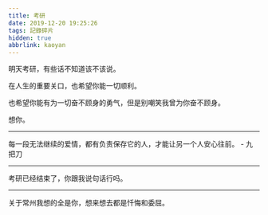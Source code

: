 ```yaml
---
title: 考研
date: 2019-12-20 19:25:26
tags: 記錄碎片
hidden: true
abbrlink: kaoyan
---
```


明天考研，有些话不知道该不该说。

在人生的重要关口，也希望你能一切顺利。

也希望你能有为一切奋不顾身的勇气，但是别嘲笑我曾为你奋不顾身。

 想你。





------

每一段无法继续的爱情，都有负责保存它的人，才能让另一个人安心往前。
\-
九把刀

------

考研已经结束了，你跟我说句话行吗。

------

关于常州我想的全是你，想来想去都是忏悔和委屈。